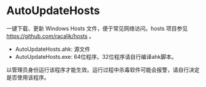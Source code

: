 # AutoUpdateHosts
一键下载、更新 Windows Hosts 文件，便于常见网络访问。hosts 项目参见 https://github.com/racaljk/hosts 。

- AutoUpdateHosts.ahk: 源文件
- AutoUpdateHosts.exe: 64位程序。32位程序请自行编译ahk脚本。


以管理员身份运行该程序才能生效。运行过程中杀毒软件可能会报警，请自行决定是否使用该程序。
